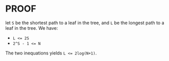 PROOF
=======

let `S` be the shortest path to a leaf in the tree,
and `L` be the longest path to a leaf in the tree.
We have:

+ `L <= 2S`
+ `2^S - 1 <= N`

The two inequations yields `L <= 2log(N+1)`.
